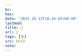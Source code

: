 ```yaml
---
bc:
hex:
date: '2025-10-13T10:28:45+08:00'
lastmod:
title: 􃿈
url: 􃿈
tags: [伭]
src: DCCV
note:
---
```

